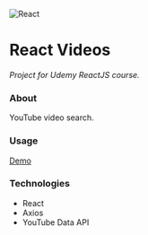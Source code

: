 ![React](https://github.com/ermondel/wiki/blob/master/files/icons48b/React48b.png)

# React Videos

_Project for Udemy ReactJS course._

### About

YouTube video search.

### Usage

[Demo](https://ermondel.github.io/react-videos)

### Technologies

- React
- Axios
- YouTube Data API
